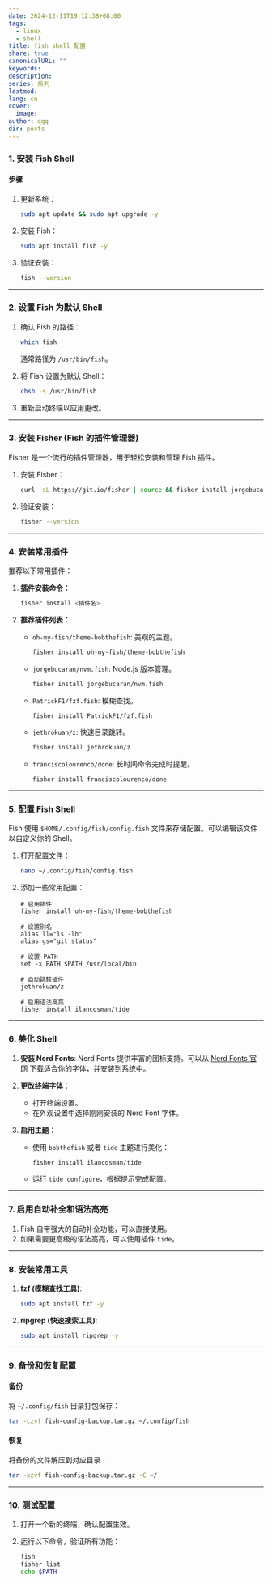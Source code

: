 ```yaml
---
date: 2024-12-11T19:12:38+08:00
tags:
  - linux
  - shell
title: fish shell 配置
share: true
canonicalURL: ""
keywords: 
description: 
series: 系列
lastmod: 
lang: cn
cover:
  image: 
author: qqq
dir: posts
---
```




### **1. 安装 Fish Shell**

#### **步骤**

1. 更新系统：
    
    ```bash
    sudo apt update && sudo apt upgrade -y
    ```
    
2. 安装 Fish：
    
    ```bash
    sudo apt install fish -y
    ```
    
3. 验证安装：
    
    ```bash
    fish --version
    ```
    

---

### **2. 设置 Fish 为默认 Shell**

1. 确认 Fish 的路径：
    
    ```bash
    which fish
    ```
    
    通常路径为 `/usr/bin/fish`。
2. 将 Fish 设置为默认 Shell：
    
    ```bash
    chsh -s /usr/bin/fish
    ```
    
3. 重新启动终端以应用更改。

---

### **3. 安装 Fisher (Fish 的插件管理器)**

Fisher 是一个流行的插件管理器，用于轻松安装和管理 Fish 插件。

1. 安装 Fisher：
    
    ```bash
    curl -sL https://git.io/fisher | source && fisher install jorgebucaran/fisher
    ```
    
2. 验证安装：
    
    ```bash
    fisher --version
    ```
    

---

### **4. 安装常用插件**

推荐以下常用插件：

1. **插件安装命令：**
    
    ```bash
    fisher install <插件名>
    ```
    
2. **推荐插件列表：**
    - `oh-my-fish/theme-bobthefish`: 美观的主题。
        
        ```bash
        fisher install oh-my-fish/theme-bobthefish
        ```
        
    - `jorgebucaran/nvm.fish`: Node.js 版本管理。
        
        ```bash
        fisher install jorgebucaran/nvm.fish
        ```
        
    - `PatrickF1/fzf.fish`: 模糊查找。
        
        ```bash
        fisher install PatrickF1/fzf.fish
        ```
        
    - `jethrokuan/z`: 快速目录跳转。
        
        ```bash
        fisher install jethrokuan/z
        ```
        
    - `franciscolourenco/done`: 长时间命令完成时提醒。
        
        ```bash
        fisher install franciscolourenco/done
        ```
        

---

### **5. 配置 Fish Shell**

Fish 使用 `$HOME/.config/fish/config.fish` 文件来存储配置。可以编辑该文件以自定义你的 Shell。

1. 打开配置文件：
    
    ```bash
    nano ~/.config/fish/config.fish
    ```
    
2. 添加一些常用配置：
    
    ```fish
    # 启用插件
    fisher install oh-my-fish/theme-bobthefish
    
    # 设置别名
    alias ll="ls -lh"
    alias gs="git status"
    
    # 设置 PATH
    set -x PATH $PATH /usr/local/bin
    
    # 自动跳转插件
    jethrokuan/z
    
    # 启用语法高亮
    fisher install ilancosman/tide
    ```
    

---

### **6. 美化 Shell**

1. **安装 Nerd Fonts**: Nerd Fonts 提供丰富的图标支持。可以从 [Nerd Fonts 官网](https://www.nerdfonts.com/) 下载适合你的字体，并安装到系统中。
    
2. **更改终端字体**：
    
    - 打开终端设置。
    - 在外观设置中选择刚刚安装的 Nerd Font 字体。
3. **启用主题**：
    
    - 使用 `bobthefish` 或者 `tide` 主题进行美化：
        
        ```bash
        fisher install ilancosman/tide
        ```
        
    - 运行 `tide configure`，根据提示完成配置。

---

### **7. 启用自动补全和语法高亮**

1. Fish 自带强大的自动补全功能，可以直接使用。
2. 如果需要更高级的语法高亮，可以使用插件 `tide`。

---

### **8. 安装常用工具**

1. **fzf (模糊查找工具)**:
    
    ```bash
    sudo apt install fzf -y
    ```
    
2. **ripgrep (快速搜索工具)**:
    
    ```bash
    sudo apt install ripgrep -y
    ```
    

---

### **9. 备份和恢复配置**

#### **备份**

将 `~/.config/fish` 目录打包保存：

```bash
tar -czvf fish-config-backup.tar.gz ~/.config/fish
```

#### **恢复**

将备份的文件解压到对应目录：

```bash
tar -xzvf fish-config-backup.tar.gz -C ~/
```

---

### **10. 测试配置**

1. 打开一个新的终端，确认配置生效。
2. 运行以下命令，验证所有功能：
    
    ```bash
    fish
    fisher list
    echo $PATH
    ```
    
